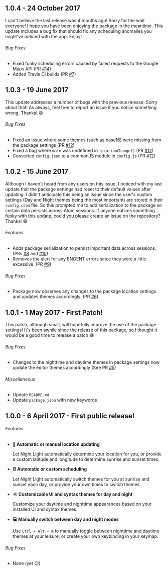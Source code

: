 ## 1.0.4 - 24 October 2017
I can't believe the last release was 4 months ago! Sorry for the wait everyone! I hope you have been enjoying the package in the meantime. This update includes a bug fix that should fix any scheduling anomalies you might've noticed with the app. Enjoy!

###### Bug Fixes
* Fixed funky scheduling errors caused by failed requests to the Google Maps API (PR [#14](https://github.com/robbawebba/night-light/pull/14))
* Added Travis CI builds (PR [#7](https://github.com/robbawebba/night-light/pull/7))

## 1.0.3 - 19 June 2017
This update addresses a number of bugs with the previous release. Sorry about that! As always, feel free to report an issue if you notice something wrong. Thanks! :smile:

###### Bug Fixes
* Fixed an issue where some themes (such as base16) were missing from the package settings (PR [#12](https://github.com/robbawebba/night-light/pull/12))
* Fixed a bug where `main` was undefined in `locationChange()` (PR [#12](https://github.com/robbawebba/night-light/pull/12))
* Converted `config.json` to a commonJS module in `config.js` (PR [#12](https://github.com/robbawebba/night-light/pull/12))

## 1.0.2 - 15 June 2017
Although I haven't heard from any users on this issue, I noticed with my last update that the package settings had reset to their default values after updating. I didn't anticipate this being an issue since the user's custom settings (Day and Night themes being the most important) are stored in their `config.cson` file. So this prompted me to add serialization to the package so certain data persists across Atom sessions. If anyone notices something funky with this update, could you please create an issue on the repository? Thanks! :smile:

###### Features
* Adds package serialization to persist important data across sessions. (PRs [#8](https://github.com/robbawebba/night-light/pull/8) and [#10](https://github.com/robbawebba/night-light/pull/10))
* Removes the alert for any ENOENT errors since they were a little excessive. (PR [#9](https://github.com/robbawebba/night-light/pull/9))

###### Bug Fixes
* Package now observes any changes to the package location settings and updates themes accordingly. (PR [#6](https://github.com/robbawebba/night-light/pull/6))

## 1.0.1 - 1 May 2017 - First Patch!
This patch, although small, will hopefully improve the use of the package settings! It's been awhile since the release of this package, so I thought it would be a good time to release a patch :smile:

###### Bug Fixes
* Changes to the nighttime and daytime themes in package settings now update the editor themes accordingly (See PR [#5](https://github.com/robbawebba/night-light/pull/5))

###### Miscellaneous
* Update `README.md`
* Update `package.json` with new keywords

## 1.0.0 - 6 April 2017 - First public release!

###### Features
* **:round_pushpin: Automatic or manual location updating**

  Let Night Light automatically determine your location for you, or provide a custom latitude and longitude to determine sunrise and sunset times.
* **:alarm_clock: Automatic or custom scheduling**

  Let Night Light automatically switch themes for you at sunrise and sunset each day, or provide your own times to switch themes.

* **:sunny: Customizable UI and syntax themes for day and night**

  Customize your daytime and nighttime appearances based on your installed UI and syntax themes.

* **:computer: Manually switch between day and night modes**

  Use `Ctrl + Alt + m` to manually toggle between nighttime and daytime themes at your leisure, or create your own keybinding in your keymap.

###### Bug Fixes
* None (yet :wink:)
